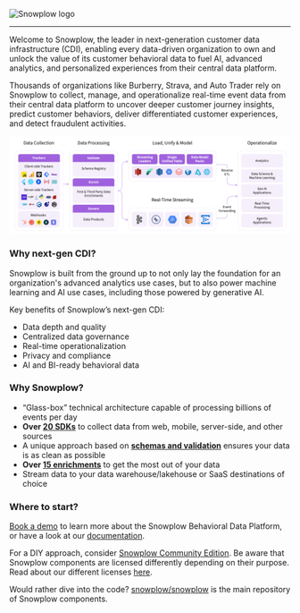 ![Snowplow logo](https://raw.githubusercontent.com/snowplow/snowplow/master/media/snowplow_logo.png)

---

Welcome to Snowplow, the leader in next-generation customer data infrastructure (CDI), enabling every data-driven organization to own and unlock the value of its customer behavioral data to fuel AI, advanced analytics, and personalized experiences from their central data platform.

Thousands of organizations like Burberry, Strava, and Auto Trader rely on Snowplow to collect, manage, and operationalize real-time event data from their central data platform to uncover deeper customer journey insights, predict customer behaviors, deliver differentiated customer experiences, and detect fraudulent activities.

![diagram showing Snowplow architecture](https://raw.githubusercontent.com/snowplow/snowplow/master/media/snowplow-cdi.png)

### Why next-gen CDI?​

Snowplow is built from the ground up to not only lay the foundation for an organization's advanced analytics use cases, but to also power machine learning and AI use cases, including those powered by generative AI.

Key benefits of Snowplow’s next-gen CDI:
* Data depth and quality
* Centralized data governance
* Real-time operationalization
* Privacy and compliance
* AI and BI-ready behavioral data

### Why Snowplow?

* “Glass-box” technical architecture capable of processing billions of events per day
* **Over [20 SDKs](https://docs.snowplow.io/docs/collecting-data/collecting-from-own-applications?utm_source=github&utm_content=landing-page)** to collect data from web, mobile, server-side, and other sources
* A unique approach based on **[schemas and validation](https://docs.snowplow.io/docs/understanding-tracking-design/understanding-schemas-and-validation?utm_source=github&utm_content=landing-page)** ensures your data is as clean as possible
* **Over [15 enrichments](https://docs.snowplow.io/docs/enriching-your-data/available-enrichments?utm_source=github&utm_content=landing-page)** to get the most out of your data
* Stream data to your data warehouse/lakehouse or SaaS destinations of choice

### Where to start?

[Book a demo](https://snowplow.io/get-started/book-a-demo-of-snowplow-bdp/?utm_source=github&utm_content=landing-page) to learn more about the Snowplow Behavioral Data Platform, or have a look at our [documentation](https://docs.snowplow.io/docs?utm_source=github&utm_content=landing-page).

For a DIY approach, consider [Snowplow Community Edition](https://docs.snowplow.io/docs/getting-started-on-community-edition/?utm_source=github&utm_content=landing-page). Be aware that Snowplow components are licensed differently depending on their purpose. Read about our different licenses [here](https://docs.snowplow.io/docs/resources/copyright-license?utm_source=github&utm_content=main-repo).

Would rather dive into the code? [snowplow/snowplow](https://github.com/snowplow/snowplow) is the main repository of Snowplow components.
